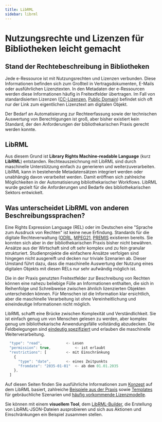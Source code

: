 ```yaml
---
title: LibRML
sidebar: librml
---
```

# Nutzungsrechte und Lizenzen für Bibliotheken leicht gemacht

## Stand der Rechtebeschreibung in Bibliotheken

Jede e-Ressource ist mit Nutzungsrechten und Lizenzen verbunden. Diese Informationen befinden sich zum Großteil in Vertragsdokumenten, E-Mails oder ausführlichen Lizenztexten. In den Metadaten der e-Ressourcen werden diese Informationen häufig in Freitextfelder übertragen. Im Fall von standardisierten Lizenzen ([CC-Lizenzen](https://de.wikipedia.org/wiki/Creative_Commons#Lizenzen), [Public Domain](https://de.wikipedia.org/wiki/Gemeinfreiheit#Public_Domain)) befindet sich oft nur der Link zum eigentlichen Lizenztext am digitalen Objekt.

Der Bedarf an Automatisierung zur Rechteerfassung sowie der technischen Auswertung von Berechtigungen ist groß, aber bisher existiert kein Standard, der den Anforderungen der bibliothekarischen Praxis gerecht werden konnte.

## LibRML

Aus diesem Grund ist **Library Rights Machine-readable Language** (kurz **LibRML**) entstanden. Rechteauszeichnung mit LibRML sind durch maschinelle Unterstützung einfach zu generieren und weiterzuverarbeiten. LibRML kann in bestehende Metadatensätzen integriert werden oder unabhängig davon verarbeitet werden. Damit eröffnen sich zahlreiche Möglichkeiten in der Automatisierung bibliothekarischer Workflows. LibRML wurde gezielt für die Anforderungen und Bedarfe des bibliothekarischen Sektors entwickelt.

## Was unterscheidet LibRML von anderen Beschreibungssprachen?

Eine Rights Expression Language (REL) oder im Deutschen eine "Sprache zum Ausdruck von Rechten" ist keine neue Erfindung. Standards für die digitale Rechteverwaltung ([ODRL](https://en.wikipedia.org/wiki/ODRL), [MPEG21](https://de.wikipedia.org/wiki/MPEG-21), [PREMIS](https://de.wikipedia.org/wiki/Preservation_Metadata:_Implementation_Strategies) existieren bereits. Sie konnten sich aber in der bibliothekarischen Praxis bisher nicht bewähren. Ansätze aus der Wirtschaft sind oft sehr komplex und zu fein granular strukturiert. Studienprojekte die einfachere Ansätze verfolgen sind hingegen nicht ausgereift und decken nur triviale Szenarien ab. Dieser Umstand führt dazu, dass die maschinelle Auswertung der Nutzung eines digitalen Objekts mit diesen RELs nur sehr aufwändig möglich ist.

Die in der Praxis genutzten Freitextfelder zur Beschreibung von Rechten können eine nahezu beliebige Fülle an Informationen enthalten, die sich in Reihenfolge und Schreibweise zwischen ähnlich lizenzierten Objekten unterscheiden können. Für Menschen ist die Information klar ersichtlich, aber die maschinelle Verarbeitung ist ohne Vereinheitlichung und eineindeutige Informationen nicht möglich.

LibRML schafft eine Brücke zwischen Komplexität und Verständlichkeit. Sie ist einfach genug um von Menschen gelesen zu werden, aber komplex genug um bibliothekarische Anwendungsfälle vollständig abzudecken. Die Feldbelegungen sind [eindeutig spezifiziert](schema/xsdschema.html) und erlauben die maschinelle Weiterverarbeitung.

```javascript
  "type": "read",			<- Lesen
  "permission": true,			<- ist erlaubt
  "restrictions": [			<- mit Einschränkung
	{
	  "type": "date",		<- eines Zeitpunkts
	  "fromdate": "2035-01-01"	<- ab dem 01.01.2035
	},
  ]
```

Auf diesen Seiten finden Sie ausführliche Informationen zum [Konzept](schema/concept.html) auf dem LibRML basiert, zahlreiche [Beispiele aus der Praxis](examples/examples.html) sowie [Templates](tmpl/templates.html) für gebräuchliche Szenarien und [häufig vorkommende Lizenzmodelle](tmpl/beispiele.html).

Sie können mit einem **visuellem Tool**, dem [LibRML-Builder](builder/index.html), die Erstellung von LibRML-JSON-Dateien ausprobieren und sich aus Aktionen und Einschränkungen ein Beispiel zusammen stellen.
